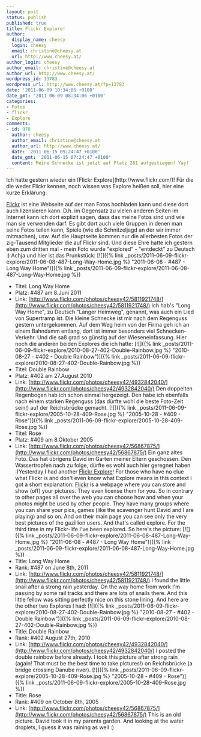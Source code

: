 ```yaml
---
layout: post
status: publish
published: true
title: Flickr Explore!
author:
  display_name: cheesy
  login: cheesy
  email: christine@cheesy.at
  url: http://www.cheesy.at/
author_login: cheesy
author_email: christine@cheesy.at
author_url: http://www.cheesy.at/
wordpress_id: 13783
wordpress_url: http://www.cheesy.at/?p=13783
date: '2011-06-09 10:34:06 +0100'
date_gmt: '2011-06-09 08:34:06 +0100'
categories:
- Fotos
- flickr
- Explore
comments:
- id: 978
  author: cheesy
  author_email: christine@cheesy.at
  author_url: http://www.cheesy.at/
  date: '2011-06-15 09:24:47 +0100'
  date_gmt: '2011-06-15 07:24:47 +0100'
  content: Meine Schnecke ist jetzt auf Platz 281 aufgestiegen! Yay!
---
```

<!--:de-->Ich hatte gestern wieder ein [Flickr Explore](http://www.flickr.com/)! Für die die weder Flickr kennen, noch wissen was Explore heißen soll, hier eine kurze Erklärung:
[Flickr](http://www.flickr.com/) ist eine Webseite auf der man Fotos hochladen kann und diese dort auch lizensieren kann. D.h. im Gegensatz zu vielen anderen Seiten im Internet kann ich dort explizit sagen, dass das meine Fotos sind und wie man sie verwenden darf. Es gibt dort auch viele Gruppen in denen man seine Fotos teilen kann, Spiele (wie die Schnitzeljagd an der wir immer mitmachen), usw. Auf die Hauptseite kommen nur die allerbesten Fotos der zig-Tausend Mitglieder die auf Flickr sind. Und diese Ehre hatte ich gestern eben zum dritten mal - mein Foto wurde "explored" - "entdeckt" zu Deutsch :) Achja und hier ist das Prunkstück:
[![]({% link _posts/2011-06-09-flickr-explore/2011-06-08-487-Long-Way-Home.jpg %} "2011-06-08 - #487 - Long Way Home")]({% link _posts/2011-06-09-flickr-explore/2011-06-08-487-Long-Way-Home.jpg %})
- Titel: Long Way Home
- Platz: #487 am 8.Juni 2011
- Link: [http://www.flickr.com/photos/cheesy42/5811921748/](http://www.flickr.com/photos/cheesy42/5811921748/)
Ich hab's "Long Way Home", zu Deutsch "Langer Heimweg", genannt, was auch ein Lied von Supertramp ist. Die kleine Schnecke ist mir nach dem Regenguss gestern untergekommen. Auf dem Weg heim von der Firma geh ich an einem Bahndamm entlang, dort ist immer besonders viel Schnecken-Verkehr. Und die saß grad so günstig auf der Wieseneinfassung.
Hier noch die anderen beiden Explores die ich hatte:
[![]({% link _posts/2011-06-09-flickr-explore/2010-08-27-402-Double-Rainbow.jpg %} "2010-08-27 - #402 - Double Rainbow")]({% link _posts/2011-06-09-flickr-explore/2010-08-27-402-Double-Rainbow.jpg %})
- Titel: Double Rainbow
- Platz: #402 am 27.August 2010
- Link: [http://www.flickr.com/photos/cheesy42/4932842040/](http://www.flickr.com/photos/cheesy42/4932842040/)
Den doppelten Regenbogen hab ich schon einmal hergezeigt. Den habe ich ebenfalls nach einem starken Regenguss (das dürfte wohl die beste Foto-Zeit sein!) auf der Reichsbrücke gemacht.
[![]({% link _posts/2011-06-09-flickr-explore/2005-10-28-409-Rose.jpg %} "2005-10-28 - #409 - Rose")]({% link _posts/2011-06-09-flickr-explore/2005-10-28-409-Rose.jpg %})
- Titel: Rose
- Platz: #409 am 8.Oktober 2005
- Link: [http://www.flickr.com/photos/cheesy42/56867875/](http://www.flickr.com/photos/cheesy42/56867875/)
Ein ganz altes Foto. Das hat übrigens David im Garten meiner Eltern geschossen. Den Wassertropfen nach zu folge, dürfte es wohl auch hier geregnet haben :)<!--:--><!--:en-->Yesterday I had another [Flickr Explore](http://www.flickr.com/)! For those who have no clue what Flickr is and don't even know what Explore means in this context I got a short explanation:
[Flickr](http://www.flickr.com/) is a webpage where you can store and show (off) your pictures. They even license them for you. So in contrary to other pages all over the web you can choose how and when your photos might be used by other people. They have many groups where you can share your pics, games (like the scavenger hunt David and I are playing) and so on. And on their main page you can see only the very best pictures of the gazillion users. And that's called explore. For the third time in my Flickr-life I've been explored. So here's the picture:
[![]({% link _posts/2011-06-09-flickr-explore/2011-06-08-487-Long-Way-Home.jpg %} "2011-06-08 - #487 - Long Way Home")]({% link _posts/2011-06-09-flickr-explore/2011-06-08-487-Long-Way-Home.jpg %})
- Title: Long Way Home
- Rank: #487 on June 8th, 2011
- Link: [http://www.flickr.com/photos/cheesy42/5811921748/](http://www.flickr.com/photos/cheesy42/5811921748/)
I found the little snail after a strong rain yesterday. On the way home from work I'm passing by some rail tracks and there are lots of snails there. And this little fellow was sitting perfectly nice on this stone lining.
And here are the other two Explores I had:
[![]({% link _posts/2011-06-09-flickr-explore/2010-08-27-402-Double-Rainbow.jpg %} "2010-08-27 - #402 - Double Rainbow")]({% link _posts/2011-06-09-flickr-explore/2010-08-27-402-Double-Rainbow.jpg %})
- Title: Double Rainbow
- Rank: #402 August 27th, 2010
- Link: [http://www.flickr.com/photos/cheesy42/4932842040/](http://www.flickr.com/photos/cheesy42/4932842040/)
I posted the double rainbow before already. I took this picture after strong rain (again! That must be the best time to take pictures!) on Reichsbrücke (a bridge crossing Danube river).
[![]({% link _posts/2011-06-09-flickr-explore/2005-10-28-409-Rose.jpg %} "2005-10-28 - #409 - Rose")]({% link _posts/2011-06-09-flickr-explore/2005-10-28-409-Rose.jpg %})
- Title: Rose
- Rank: #409 on October 8th, 2005
- Link: [http://www.flickr.com/photos/cheesy42/56867875/](http://www.flickr.com/photos/cheesy42/56867875/)
This is an old picture. David took it in my parents garden. And looking at the water droplets, I guess it was raining as well :)<!--:-->
